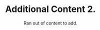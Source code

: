 ---
title: Additional Content 2.
subtitle: Ran out of content to add.
layout: default
modal-id: 10
html: https://doodpls.github.io
thumbnail: portfolio.jpg
project-date: november 2019
category: Extras
description: So i can do the pagination thingy.

---